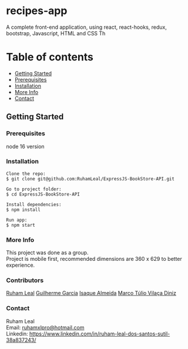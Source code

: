 # recipes-app

A complete front-end application, using react, react-hooks, redux, bootstrap, Javascript, HTML and CSS
Th


# Table of contents

- [Getting Started](#getting-started)
- [Prerequisites](#prerequisites)
- [Installation](#installation)
- [More Info](#more-info)
- [Contact](#contact)

## Getting Started



### Prerequisites

node 16 version

### Installation

```
Clone the repo:   
$ git clone git@github.com:RuhamLeal/ExpressJS-BookStore-API.git    

Go to project folder:     
$ cd ExpressJS-BookStore-API     

Install dependencies:    
$ npm install

Run app:   
$ npm start

```

### More Info

This project was done as a group.   
Project is mobile first, recommended dimensions are 360 x 629 to better experience.

### Contributors

[Ruham Leal](https://github.com/RuhamLeal)
[Guilherme Garcia](https://github.com/garciaagui)
[Isaque Almeida](https://github.com/IsaqueAlmeida)
[Marco Túlio Vilaça Diniz](https://github.com/marcotuliovd)

### Contact

Ruham Leal    
Email: ruhamxlpro@hotmail.com    
Linkedin: https://www.linkedin.com/in/ruham-leal-dos-santos-sutil-38a837243/
